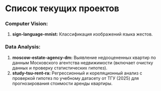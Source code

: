# Список текущих проектов

### Computer Vision:
1. **sign-language-mnist:** Классификация изображений языка жестов.

### Data Analysis:
1. **moscow-estate-agency-dm:** Выявление недооцененных квартир по данным Московского агентства недвижимости (включает очистку данных и проверку статистических гипотез).
2. **study-tsu-rent-ra:** Регрессионный и кореляционный анализ с проверкой гипотез по учебному датасету от ТГУ (2025) для прогнозирования стоимости аренды квартиры.